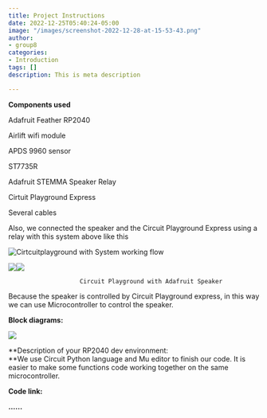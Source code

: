 ```yaml
---
title: Project Instructions
date: 2022-12-25T05:40:24-05:00
image: "/images/screenshot-2022-12-28-at-15-53-43.png"
author:
- group8
categories:
- Introduction
tags: []
description: This is meta description

---
```

**Components used**

Adafruit Feather RP2040

Airlift wifi module

APDS 9960 sensor

ST7735R

Adafruit STEMMA Speaker Relay

Cirtuit Playground Express

Several cables

Also, we connected the speaker and the Circuit Playground Express using a relay with this system above like this

![](/images/screenshot-2022-12-28-at-16-02-29.png "Cirtcuitplayground with System working flow")

![](/images/screenshot-2022-12-28-at-16-10-36.png)![](/images/screenshot-2022-12-28-at-16-13-26.png)

                        Circuit Playground with Adafruit Speaker

Because the speaker is controlled by Circuit Playground express, in this way we can use Microcontroller to control the speaker.

**Block diagrams:**

![](/images/screenshot-2022-12-28-at-16-15-40.png)

**Description of your RP2040 dev environment:  
**We use Circuit Python language and Mu editor to finish our code. It is easier to make some functions code working together on the same microcontroller.

**Code link:**

**……**
